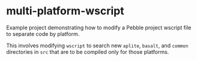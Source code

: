 # multi-platform-wscript

Example project demonstrating how to modify a Pebble project wscript file to
separate code by platform.

This involves modifying `wscript` to search new `aplite`, `basalt`, and `common`
directories in `src` that are to be compiled only for those platforms.